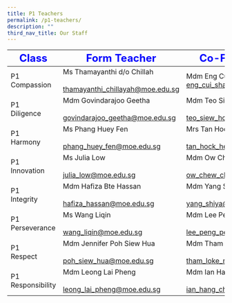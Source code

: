 ```yaml
---
title: P1 Teachers
permalink: /p1-teachers/
description: ""
third_nav_title: Our Staff
---
```

|<strong style="color: blue; font-size: 24px;">Class</strong>|<strong style="color: blue; font-size: 24px;">Form Teacher</strong>|<strong style="color: blue; font-size: 24px;">Co-Form Teacher</strong>|  
|--------------|-----------------|---------------------------------|  
| P1 <br>Compassion     | Ms Thamayanthi d/o Chillah<br><br><a href="mailto:thamayanthi_chillayah@moe.edu.sg">thamayanthi_chillayah@moe.edu.sg | Mdm Eng Cui Shan Test<br></a><a></a><a href="mailto:eng_cui_shan@moe.edu.sg">eng_cui_shan@moe.edu.sg</a>       |  
| P1 <br>Diligence      | Mdm Govindarajoo Geetha<br><br><a href="mailto:govindarajoo_geetha@moe.edu.sg">govindarajoo_geetha@moe.edu.sg</a><br>  | Mdm Teo Siew Hong <br><br><a href="mailto:teo_siew_hong@moe.edu.sg">teo_siew_hong@moe.edu.sg</a> <br>                    |  
| P1 <br>Harmony        | Ms Phang Huey Fen<br><br><a href="mailto:phang_huey_fen@moe.edu.sg">phang_huey_fen@moe.edu.sg</a>                  | Mrs Tan Hock Heng@Yee Min<br><br><a href="mailto:tan_hock_heng@moe.edu.sg">tan_hock_heng@moe.edu.sg</a>       |  
| P1 <br>Innovation     | Ms Julia Low<br><br><a href="mailto:julia_low@moe.edu.sg">julia_low@moe.edu.sg</a>                | Mdm Ow Chew Cheng<br><br><a href="mailto:ow_chew_cheng@moe.edu.sg">ow_chew_cheng@moe.edu.sg</a>                  |  
| P1 <br>Integrity      | Mdm Hafiza Bte Hassan<br><br><a href="mailto:hafiza_hassan@moe.edu.sg">hafiza_hassan@moe.edu.sg </a>               | Mdm Yang Shiya<br><br><a href="mailto:yang_shiya@moe.edu.sg">yang_shiya@moe.edu.sg </a>                       |  
| P1 <br>Perseverance   | Ms Wang Liqin<br><br><a href="mailto:wang_liqin@moe.edu.sg">wang_liqin@moe.edu.sg </a>                        | Mdm Lee Peng Peng Jessie<br><br><a href="mailto:lee_peng_peng_jessie@moe.edu.sg">lee_peng_peng_jessie@moe.edu.sg</a>        |   |  
| P1 <br>Respect        | Mdm Jennifer Poh Siew Hua<br><br><a href="mailto:poh_siew_hua@moe.edu.sg">poh_siew_hua@moe.edu.sg</a>              | Mdm Tham Loke Mun<br><br><a href="mailto:tham_loke_mun@moe.edu.sg">tham_loke_mun@moe.edu.sg</a>               |  
| P1 Responsibility | Mdm Leong Lai Pheng<br><br><a href="mailto:leong_lai_pheng@moe.edu.sg">leong_lai_pheng@moe.edu.sg</a>              | Mdm Ian Hang Cheng<br><br><a href="mailto:ian_hang_cheng@moe.edu.sg">ian_hang_cheng@moe.edu.sg</a>               |